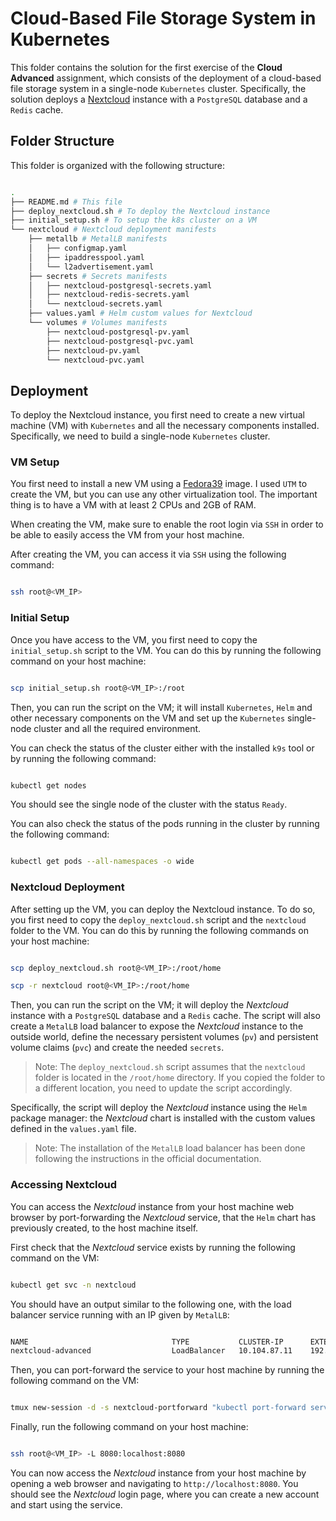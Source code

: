 # Cloud-Based File Storage System in Kubernetes

This folder contains the solution for the first exercise of the **Cloud Advanced** assignment, which consists of the deployment of a cloud-based file storage system in a single-node `Kubernetes` cluster. Specifically, the solution deploys a [Nextcloud](https://nextcloud.com/) instance with a `PostgreSQL` database and a `Redis` cache.

## Folder Structure

This folder is organized with the following structure:

``` bash

.
├── README.md # This file
├── deploy_nextcloud.sh # To deploy the Nextcloud instance
├── initial_setup.sh # To setup the k8s cluster on a VM
└── nextcloud # Nextcloud deployment manifests
    ├── metallb # MetalLB manifests
    │   ├── configmap.yaml
    │   ├── ipaddresspool.yaml
    │   └── l2advertisement.yaml
    ├── secrets # Secrets manifests
    │   ├── nextcloud-postgresql-secrets.yaml
    │   ├── nextcloud-redis-secrets.yaml
    │   └── nextcloud-secrets.yaml
    ├── values.yaml # Helm custom values for Nextcloud
    └── volumes # Volumes manifests
        ├── nextcloud-postgresql-pv.yaml
        ├── nextcloud-postgresql-pvc.yaml
        ├── nextcloud-pv.yaml
        └── nextcloud-pvc.yaml

```

## Deployment

To deploy the Nextcloud instance, you first need to create a new virtual machine (VM) with `Kubernetes` and all the necessary components installed. Specifically, we need to build a single-node `Kubernetes` cluster.

### VM Setup

You first need to install a new VM using a [Fedora39](https://fedoraproject.org/server/download) image. I used `UTM` to create the VM, but you can use any other virtualization tool. The important thing is to have a VM with at least 2 CPUs and 2GB of RAM.

When creating the VM, make sure to enable the root login via `SSH` in order to be able to easily access the VM from your host machine. 

After creating the VM, you can access it via `SSH` using the following command:

``` bash

ssh root@<VM_IP>

```

### Initial Setup

Once you have access to the VM, you first need to copy the `initial_setup.sh` script to the VM. You can do this by running the following command on your host machine:

``` bash

scp initial_setup.sh root@<VM_IP>:/root

```

Then, you can run the script on the VM; it will install `Kubernetes`, `Helm` and other necessary components on the VM and set up the `Kubernetes` single-node cluster and all the required environment.

You can check the status of the cluster either with the installed `k9s` tool or by running the following command:

``` bash

kubectl get nodes

```

You should see the single node of the cluster with the status `Ready`.

You can also check the status of the pods running in the cluster by running the following command:

``` bash

kubectl get pods --all-namespaces -o wide

```

### Nextcloud Deployment

After setting up the VM, you can deploy the Nextcloud instance. To do so, you first need to copy the `deploy_nextcloud.sh` script and the `nextcloud` folder to the VM. You can do this by running the following commands on your host machine:

``` bash

scp deploy_nextcloud.sh root@<VM_IP>:/root/home

scp -r nextcloud root@<VM_IP>:/root/home

```

Then, you can run the script on the VM; it will deploy the *Nextcloud* instance with a `PostgreSQL` database and a `Redis` cache. The script will also create a `MetalLB` load balancer to expose the *Nextcloud* instance to the outside world, define the necessary persistent volumes (`pv`) and persistent volume claims (`pvc`) and create the needed `secrets`.

>Note: The `deploy_nextcloud.sh` script assumes that the `nextcloud` folder is located in the `/root/home` directory. If you copied the folder to a different location, you need to update the script accordingly.

Specifically, the script will deploy the *Nextcloud* instance using the `Helm` package manager: the *Nextcloud* chart is installed with the custom values defined in the `values.yaml` file.

>Note: The installation of the `MetalLB` load balancer has been done following the instructions in the official documentation.

### Accessing Nextcloud

You can access the *Nextcloud* instance from your host machine web browser by port-forwarding the *Nextcloud* service, that the `Helm` chart has previously created, to the host machine itself.

First check that the *Nextcloud* service exists by running the following command on the VM:

``` bash

kubectl get svc -n nextcloud

```

You should have an output similar to the following one, with the load balancer service running with an IP given by `MetalLB`:

``` bash

NAME                                TYPE           CLUSTER-IP      EXTERNAL-IP       PORT(S)          AGE
nextcloud-advanced                  LoadBalancer   10.104.87.11    192.168.121.200   8080:31250/TCP   4d

```

Then, you can port-forward the service to your host machine by running the following command on the VM:

``` bash

tmux new-session -d -s nextcloud-portforward "kubectl port-forward service/nextcloud-advanced 8080:8080 --address 0.0.0.0 -n nextcloud"

```

Finally, run the following command on your host machine:

``` bash

ssh root@<VM_IP> -L 8080:localhost:8080

```

You can now access the *Nextcloud* instance from your host machine by opening a web browser and navigating to `http://localhost:8080`. You should see the *Nextcloud* login page, where you can create a new account and start using the service.